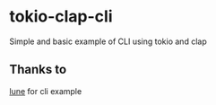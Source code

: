 # tokio-clap-cli
Simple and basic example of CLI using tokio and clap

## Thanks to
[lune](https://github.com/lune-org/lune/tree/main/crates/lune/src) for cli example

